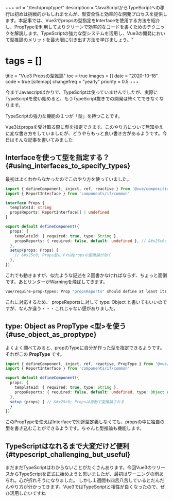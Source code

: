 +++
url = "/tech/proptype/"
description = "JavaScriptからTypeScriptへの移行は初めは挑戦的かもしれませんが、型安全性と効率的な開発プロセスを提供します。本記事では、Vue3でpropsの型指定をInterfaceを使用する方法を紹介し、PropTypeを利用してよりクリーンで効率的なコードを書くためのテクニックを解説します。TypeScriptの強力な型システムを活用し、Vue3の開発において型推論のメリットを最大限に引き出す方法を学びましょう。"
# tags = []
title = "Vue3 Propsの型推論"
toc = true
images = []
date = "2020-10-18"
code = true
[sitemap]
  changefreq = "yearly"
  priority = 0.5
+++

今までJavascriptばかりで、TypeScriptは使っていませんでしたが、実際にTypeScriptを使い始めると、もうTypeScript抜きでの開発は怖くてできなくなります。

TypeScriptの強力な機能の１つが「型」を持つことです。

Vue3はpropsを受け取る際に型を指定できます。このやり方について無知ゆえに変な書き方をしていましたが、どうやらもっと良い書き方があるようです。今日はそんな記事を書いてみました

## Interfaceを使って型を指定する？{#using_interfaces_to_specify_types}

最初はよくわからなかったのでこのやり方を使っていました。

```typescript
import { defineComponent, inject, ref, reactive } from '@vue/composition-api'
import { ReportInterface } from 'components/if/common'

interface Props {
  templateId: string
  propsReports: ReportInterface[] | undefined
}

export default defineComponent({
  props: {
    templateId: { required: true, type: String },
    propsReports: { required: false, default: undefined }, // &#x25c0;これの型指定を interfaceで定義
  },
  setup(props: Props) {
    // &#x25c0; Props型にすればpropsの型推論が効く
  },
})
```

これでも動きますが、似たような記述を２回書かなければならず、ちょっと面倒です。あとリンターがWarningを飛ばしてきます。

```bash {frame="none"}
vue/require-prop-types: Prop "propsReports" should define at least its type.
```

これに対応するため、 propsReportsに対して type: Object と書いてもいいのですが、なんか違う・・・これじゃない感がありました。

## type: Object as PropType &lt;型&gt;を使う{#use_object_as_proptype}

よくよく調べてみると、propのTypeに自分が作った型を指定できるようです。それがこの **PropType** です。

```typescript
import { defineComponent, inject, ref, reactive, PropType } from '@vue/composition-api'
import { ReportInterface } from 'components/if/common'

export default defineComponent({
  props: {
    templateId: { required: true, type: String },
    propsReports: { required: false, default: undefined, type: Object as PropType &lt;ReportInterface[]&gt; } // &#x25c0;ここに型をかける
  },
  setup (props) { // &#x25c0; Propsは自動で型推論される
  }
})
```

このPropTypeを使えばInterfaceで別途型定義しなくても、propsの中に独自の型を書き込むことができるようです。ちゃんと型推論も機能します。

## TypeScriptはなれるまで大変だけど便利{#typescript_challenging_but_useful}

まだまだTypeScriptはわからないことがたくさんあります。今回Vue3のリリースからTypeScriptを正式に始めようと思いましたが、最初はワーニングの雨あられ。心が折れそうになりました。
しかし１週間も四苦八苦しているとだんだんやり方が分かってきます。Vue3ではTypeScriptと相性が良くなったので、ぜひ活用したいですね
